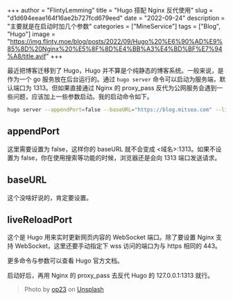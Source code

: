 +++
author = "FlintyLemming"
title = "Hugo 搭配 Nginx 反代使用"
slug = "d1d694eeae164f16ae2b727fcd679eed"
date = "2022-09-24"
description = "主要就是在启动时加几个参数"
categories = ["MineService"]
tags = ["Blog", "Hugo"]
image = "https://img.flinty.moe/blog/posts/2022/09/Hugo%20%E6%90%AD%E9%85%8D%20Nginx%20%E5%8F%8D%E4%BB%A3%E4%BD%BF%E7%94%A8/title.avif"
+++

最近把博客迁移到了 Hugo，Hugo 并不算是个纯静态的博客系统。一般来说，是作为一个 go 服务放在后台运行的。通过 `hugo server` 命令可以启动为服务端，默认端口为 1313。但如果直接通过 Nginx 的 proxy_pass 反代为公网服务会遇到一些问题，应该加上一些参数启动。我的启动命令如下。

```bash
hugo server --appendPort=false --baseURL="https://blog.mitsea.com" --liveReloadPort 443
```

## appendPort

这里需要设置为 false，这样你的 baseURL 就不会变成 <域名>:1313。如果不设置为 false，你在使用搜索等功能的时候，浏览器还是会向 1313 端口发送请求。

## baseURL

这个没啥好说的，肯定要设置。

## liveReloadPort

这个是 Hugo 用来实时更新网页内容的 WebSocket 端口。除了要设置 Nginx 支持 WebSocket，这里还要手动指定下 wss 访问的端口为与 https 相同的 443。

更多命令与参数可以查看 Hugo 官方文档。

启动好后，再用 Nginx 的 proxy_pass 去反代 Hugo 的 127.0.0.1:1313 就行。

> Photo by [op23](https://unsplash.com/@op23?utm_source=unsplash&utm_medium=referral&utm_content=creditCopyText) on [Unsplash](https://unsplash.com/?utm_source=unsplash&utm_medium=referral&utm_content=creditCopyText)
